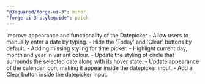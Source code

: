 ```yaml
---
"@3squared/forge-ui-3": minor
"forge-ui-3-styleguide": patch
---
```


Improve appearance and functionality of the Datepicker
    - Allow users to manually enter a date by typing.
    - Hide the 'Today' and 'Clear' buttons by default.
    - Adding missing styling for time picker.
    - Highlight current day, month and year in variant colour.
    - Update the styling of circle that surrounds the selected date along with its hover state.
    - Update appearance of the calendar icon, making it appear inside the datepicker input.
    - Add a Clear button inside the datepicker input.


